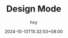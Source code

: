 ---
title: "Design Mode"
subtitle: ""
date: 2024-10-13T15:32:53+08:00
lastmod: 2024-10-13T15:32:53+08:00
draft: true
author: "hxy"
authorLink: ""
license: ""
tags: [""]
categories: [""]
featuredImage: ""
featuredImagePreview: ""
summary: ""
hiddenFromHomePage: false
hiddenFromSearch: false
toc:
  enable: true
  auto: true
mapbox:
share:
  enable: true
comment:
  enable: true
---